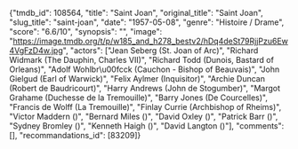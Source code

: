 {"tmdb_id": 108564, "title": "Saint Joan", "original_title": "Saint Joan", "slug_title": "saint-joan", "date": "1957-05-08", "genre": "Histoire / Drame", "score": "6.6/10", "synopsis": "", "image": "https://image.tmdb.org/t/p/w185_and_h278_bestv2/hDq4deSt79RjjPzu6Ew4VgFzD4w.jpg", "actors": ["Jean Seberg (St. Joan of Arc)", "Richard Widmark (The Dauphin, Charles VII)", "Richard Todd (Dunois, Bastard of Orleans)", "Adolf Wohlbr\u00fcck (Cauchon - Bishop of Beauvais)", "John Gielgud (Earl of Warwick)", "Felix Aylmer (Inquisitor)", "Archie Duncan (Robert de Baudricourt)", "Harry Andrews (John de Stogumber)", "Margot Grahame (Duchesse de la Tremouille)", "Barry Jones (De Courcelles)", "Francis de Wolff (La Tremouille)", "Finlay Currie (Archbishop of Rheims)", "Victor Maddern ()", "Bernard Miles ()", "David Oxley ()", "Patrick Barr ()", "Sydney Bromley ()", "Kenneth Haigh ()", "David Langton ()"], "comments": [], "recommandations_id": [83209]}
